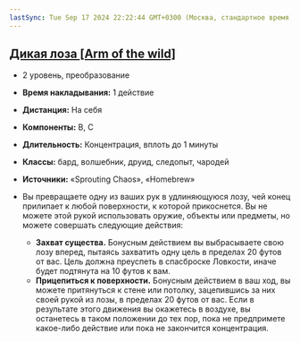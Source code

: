 ```yaml
---
lastSync: Tue Sep 17 2024 22:22:44 GMT+0300 (Москва, стандартное время)
---
```

## [Дикая лоза [Arm of the wild]](https://dnd.su/homebrew/spells/427-arm_of_the_wild/)

- 2 уровень, преобразование
- **Время накладывания:** 1 действие
- **Дистанция:** На себя
- **Компоненты:** В, С
- **Длительность:** Концентрация, вплоть до 1 минуты
- **Классы:** бард, волшебник, друид, следопыт, чародей
- **Источники:** «Sprouting Chaos», «Homebrew»
- Вы превращаете одну из ваших рук в удлиняющуюся лозу, чей конец прилипает к любой поверхности, к которой прикоснется. Вы не можете этой рукой использовать оружие, объекты или предметы, но можете совершать следующие действия:
    
    - **Захват существа.** Бонусным действием вы выбрасываете свою лозу вперед, пытаясь захватить одну цель в пределах 20 футов от вас. Цель должна преуспеть в спасброске Ловкости, иначе будет подтянута на 10 футов к вам.
    - **Прицепиться к поверхности.** Бонусным действием в ваш ход, вы можете притянуться к стене или потолку, зацепившись за них своей рукой из лозы, в пределах 20 футов от вас. Если в результате этого движения вы окажетесь в воздухе, вы останетесь в таком положении до тех пор, пока не предпримете какое-либо действие или пока не закончится концентрация.